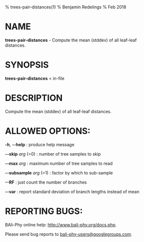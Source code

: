 % trees-pair-distances(1)
% Benjamin Redelings
% Feb 2018

# NAME

**trees-pair-distances** - Compute the mean (stddev) of all leaf-leaf distances.

# SYNOPSIS

**trees-pair-distances** < in-file

# DESCRIPTION

Compute the mean (stddev) of all leaf-leaf distances.

# ALLOWED OPTIONS:
**-h**, **--help**
: produce help message

**--skip** _arg_ (=0)
: number of tree samples to skip

**--max** _arg_
: maximum number of tree samples to read

**--subsample** _arg_ (=1)
: factor by which to sub-sample

**--RF**
: just count the number of branches

**--var**
: report standard deviation of branch lengths instead of mean


# REPORTING BUGS:
 BAli-Phy online help: <http://www.bali-phy.org/docs.php>.

Please send bug reports to <bali-phy-users@googlegroups.com>.

